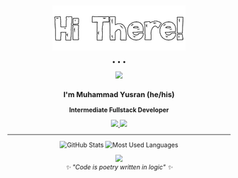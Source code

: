 <div align="center">

<!-- Hi There image adaptif -->

<img src="./hi_there_light.png" alt="hi there" />

• • •

<img src="https://raw.githubusercontent.com/andreasbm/readme/master/assets/lines/colored.png" />

</div>

<div align="center">
  
### I'm **Muhammad Yusran** (he/his)  
**Intermediate Fullstack Developer**

<p>
  <a href="mailto:contact.mhmmdyusran@gmail.com">
    <img src="https://img.shields.io/badge/Email-D14836?style=for-the-badge&logo=gmail&logoColor=white" />
  </a>
  <a href="https://wa.me/6285822049880">
    <img src="https://img.shields.io/badge/WhatsApp-25D366?style=for-the-badge&logo=whatsapp&logoColor=white" />
  </a>
</p>

</div>

---

<p align="center">
  <img src="https://github-readme-stats.vercel.app/api?username=mhmmdyusran&show_icons=true&theme=tokyonight" alt="GitHub Stats" />
  <img src="https://github-readme-stats.vercel.app/api/top-langs/?username=mhmmdyusran&layout=compact&theme=tokyonight" alt="Most Used Languages" />
</p>

<div align="center">
  <img src="https://raw.githubusercontent.com/andreasbm/readme/master/assets/lines/colored.png" />
  <br>
  <i>✨ "Code is poetry written in logic" ✨</i>
</div>
